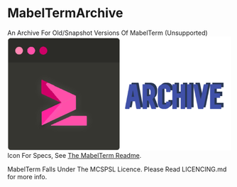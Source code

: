 # MabelTermArchive
An Archive For Old/Snapshot Versions Of MabelTerm (Unsupported)
<img src="./icon-Arch.png">Icon</img>
For Specs, See <a href="https://github.com/MabelYT/MabelTerm">The MabelTerm Readme</a>.

MabelTerm Falls Under The MCSPSL Licence. Please Read LICENCING.md for more info.
